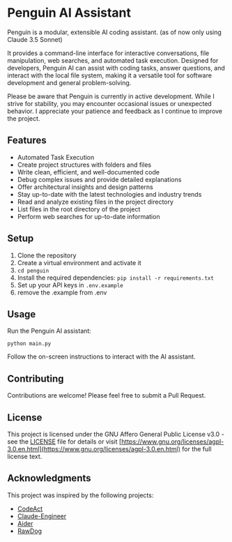 # Penguin AI Assistant

Penguin is a modular, extensible AI coding assistant. (as of now only using Claude 3.5 Sonnet)

It provides a command-line interface for interactive conversations, file manipulation, web searches, and automated task execution. Designed for developers, Penguin AI can assist with coding tasks, answer questions, and interact with the local file system, making it a versatile tool for software development and general problem-solving.

Please be aware that Penguin is currently in active development. While I strive for stability, you may encounter occasional issues or unexpected behavior. I appreciate your patience and feedback as I continue to improve the project.


## Features


- Automated Task Execution
- Create project structures with folders and files
- Write clean, efficient, and well-documented code
- Debug complex issues and provide detailed explanations
- Offer architectural insights and design patterns
- Stay up-to-date with the latest technologies and industry trends
- Read and analyze existing files in the project directory
- List files in the root directory of the project
- Perform web searches for up-to-date information

## Setup

1. Clone the repository
2. Create a virtual environment and activate it
4. `cd penguin`
5. Install the required dependencies: `pip install -r requirements.txt`
6. Set up your API keys in `.env.example`
7. remove the .example from .env

## Usage

Run the Penguin AI assistant:

```
python main.py
```

Follow the on-screen instructions to interact with the AI assistant.

## Contributing

Contributions are welcome! Please feel free to submit a Pull Request.

## License

This project is licensed under the GNU Affero General Public License v3.0 - see the [LICENSE](LICENSE) file for details or visit [https://www.gnu.org/licenses/agpl-3.0.en.html](https://www.gnu.org/licenses/agpl-3.0.en.html) for the full license text.

## Acknowledgments

This project was inspired by the following projects:

- [CodeAct](https://arxiv.org/abs/2402.01030)
- [Claude-Engineer](https://github.com/Doriandarko/claude-engineer)
- [Aider](https://github.com/paul-gauthier/aider)
- [RawDog](https://github.com/AbanteAI/rawdog)

